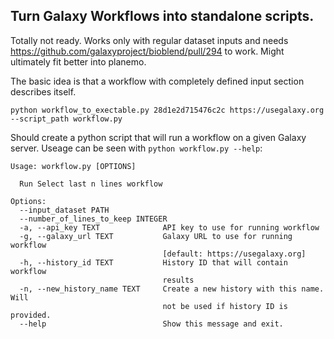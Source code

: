 Turn Galaxy Workflows into standalone scripts.
----------------------------------------------

Totally not ready. Works only with regular dataset inputs
and needs https://github.com/galaxyproject/bioblend/pull/294
to work. Might ultimately fit better into planemo.


The basic idea is that a workflow with completely defined input section
describes itself.

```
python workflow_to_exectable.py 28d1e2d715476c2c https://usegalaxy.org --script_path workflow.py
```

Should create a python script that will run a workflow on a given Galaxy server.
Useage can be seen with `python workflow.py --help`:

```
Usage: workflow.py [OPTIONS]

  Run Select last n lines workflow

Options:
  --input_dataset PATH
  --number_of_lines_to_keep INTEGER
  -a, --api_key TEXT              API key to use for running workflow
  -g, --galaxy_url TEXT           Galaxy URL to use for running workflow
                                  [default: https://usegalaxy.org]
  -h, --history_id TEXT           History ID that will contain workflow
                                  results
  -n, --new_history_name TEXT     Create a new history with this name. Will
                                  not be used if history ID is provided.
  --help                          Show this message and exit.
```
